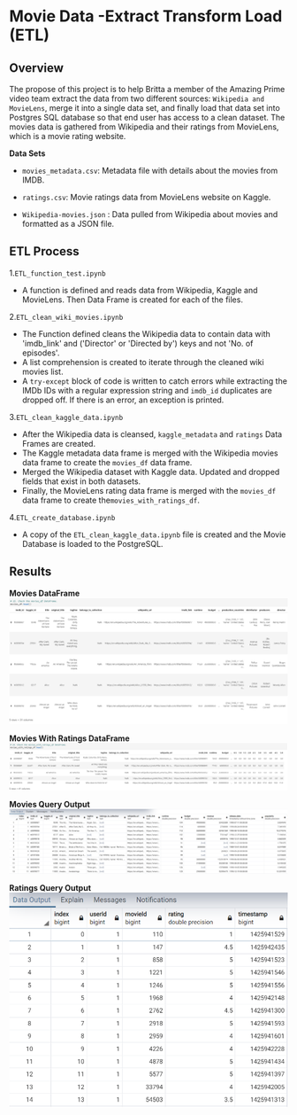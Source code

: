 # Movie Data -Extract Transform Load (ETL)

## Overview
The propose of this project is to help Britta a member of the Amazing Prime video team extract the data from two different sources: ```Wikipedia and MovieLens```, merge it into a single data set, and finally load that data set into Postgres SQL database so that end user has access to a clean dataset. The movies data is gathered from Wikipedia and their ratings from MovieLens, which is a movie rating website.

**Data Sets**

-	```movies_metadata.csv```:  Metadata file with details about the movies from IMDB.

-	```ratings.csv```: Movie ratings data from MovieLens website on Kaggle.

-	```Wikipedia-movies.json``` : Data pulled from Wikipedia about movies and formatted as a JSON file.

## ETL Process

1.```ETL_function_test.ipynb```

- A function is defined and reads data from Wikipedia, Kaggle and MovieLens. Then Data Frame is created for each of the files.

2.```ETL_clean_wiki_movies.ipynb ```
-	The Function defined cleans the Wikipedia data to contain data with 'imdb_link' and ('Director' or 'Directed by') keys and not 'No. of episodes'.
-	A list comprehension is created to iterate through the cleaned wiki movies list.
-	A ```try-except``` block of code is written to catch errors while extracting the IMDb IDs with a regular expression string and ```imdb_id``` duplicates are dropped off. If there is an error, an exception is printed.

3.```ETL_clean_kaggle_data.ipynb``` 

-  After the Wikipedia data is cleansed, ```kaggle_metadata``` and ```ratings``` Data Frames are created.
- The Kaggle metadata data frame is merged with the Wikipedia movies data frame to create the ```movies_df``` data frame.
- Merged the Wikipedia dataset with Kaggle data. Updated and dropped fields that exist in both datasets.
- Finally, the MovieLens rating data frame is merged with the ```movies_df``` data frame to create the```movies_with_ratings_df```.


4.```ETL_create_database.ipynb```

- A copy of the ```ETL_clean_kaggle_data.ipynb``` file is created and the Movie Database is loaded to the PostgreSQL.

## Results

 **Movies DataFrame**
![ Movie data.png](https://github.com/smj452/Movies-ETL/blob/main/Resources/Movie%20data.png)

**Movies With Ratings DataFrame**
![ Ratings Data.png]( https://github.com/smj452/Movies-ETL/blob/main/Resources/Ratings%20Data.png)

**Movies Query Output**
![ Movies output.png]( https://github.com/smj452/Movies-ETL/blob/main/Resources/Movies%20output.png)

**Ratings Query Output**
![ Ratings output.png]( https://github.com/smj452/Movies-ETL/blob/main/Resources/Ratings%20output.png)



